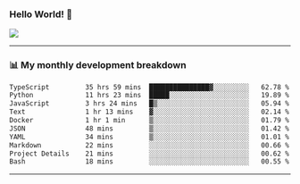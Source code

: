 ### Hello World! 👋

<a>
  <img align="center" src="https://github-readme-stats.vercel.app/api?username=megatunger&count_private=true&include_all_commits=true&bg_color=30,56CCF2,2F80ED&title_color=fff&text_color=fff" />
</a>

------
### 📊 My monthly development breakdown

<!--START_SECTION:waka-->

```txt
TypeScript         35 hrs 59 mins  ███████████████▓░░░░░░░░░   62.78 %
Python             11 hrs 23 mins  █████░░░░░░░░░░░░░░░░░░░░   19.89 %
JavaScript         3 hrs 24 mins   █▒░░░░░░░░░░░░░░░░░░░░░░░   05.94 %
Text               1 hr 13 mins    ▓░░░░░░░░░░░░░░░░░░░░░░░░   02.14 %
Docker             1 hr 1 min      ▒░░░░░░░░░░░░░░░░░░░░░░░░   01.79 %
JSON               48 mins         ▒░░░░░░░░░░░░░░░░░░░░░░░░   01.42 %
YAML               34 mins         ▒░░░░░░░░░░░░░░░░░░░░░░░░   01.01 %
Markdown           22 mins         ░░░░░░░░░░░░░░░░░░░░░░░░░   00.66 %
Project Details    21 mins         ░░░░░░░░░░░░░░░░░░░░░░░░░   00.62 %
Bash               18 mins         ░░░░░░░░░░░░░░░░░░░░░░░░░   00.55 %
```

<!--END_SECTION:waka-->

------
